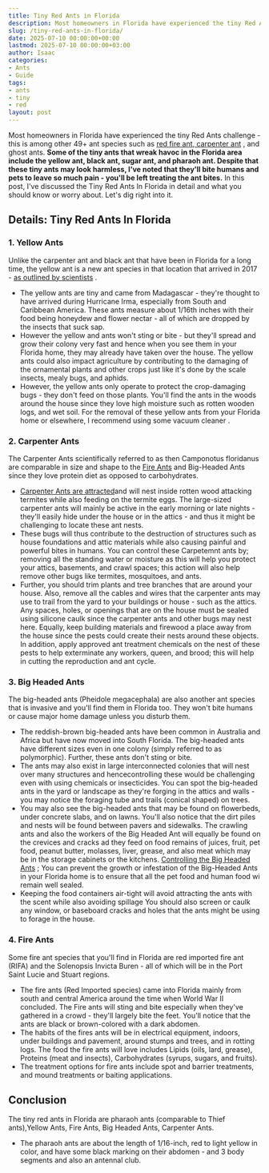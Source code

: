 ```yaml
---
title: Tiny Red Ants in Florida
description: Most homeowners in Florida have experienced the tiny Red Ants challenge - this is among other 49 ant species such as red fire ant, carpenter ant , and ghost...
slug: /tiny-red-ants-in-florida/
date: 2025-07-10 00:00:00+00:00
lastmod: 2025-07-10 00:00:00+03:00
author: Isaac
categories:
- Ants
- Guide
tags:
- ants
- tiny
- red
layout: post
---
```

Most homeowners in Florida have experienced the tiny Red Ants challenge - this is among other 49+ ant species such as
[red fire ant, carpenter ant](https://pestpolicy.com/carpenter-ants-vs-fire-ants)
, and ghost ants.
**Some of the tiny ants that wreak havoc in the Florida area include the yellow ant, black ant, sugar ant, and pharaoh ant. Despite that these tiny ants may look harmless, I've noted that they'll bite humans and pets to leave so much pain - you'll be left treating the ant bites.**
In this post, I've discussed the Tiny Red Ants In Florida in detail and what you should know or worry about. Let's dig right into it.
## Details: Tiny Red Ants In Florida
### 1. Yellow Ants
Unlike the carpenter ant and black ant that have been in Florida for a long time, the yellow ant is a new ant species in that location that arrived in 2017 -
[as outlined by scientists](http://www.miamiherald.com/news/local/community/broward/article184758688.html)
.
- The yellow ants are tiny and came from Madagascar - they're thought to have arrived during Hurricane Irma, especially from South and Caribbean America.
These ants measure about 1/16th inches with their food being honeydew and flower nectar - all of which are dropped by the insects that suck sap.
- However the yellow and ants won't sting or bite - but they'll spread and grow their colony very fast and hence when you see them in your Florida home, they may already have taken over the house.
The yellow ants could also impact agriculture by contributing to the damaging of the ornamental plants and other crops just like it's done by the scale insects, mealy bugs, and aphids.
- However, the yellow ants only operate to protect the crop-damaging bugs - they don't feed on those plants. You'll find the ants in the woods around the house since they love high moisture such as rotten wooden logs, and wet soil.
For the removal of these yellow ants from your Florida home or elsewhere, I
recommend using some vacuum cleaner
.

### 2. Carpenter Ants
The Carpenter Ants scientifically referred to as then Camponotus floridanus are comparable in size and shape to the
[Fire Ants](https://pestpolicy.com/best-fire-ant-killer-for-lawns/)
and Big-Headed Ants since they love protein diet as opposed to carbohydrates.
- [Carpenter Ants are attracted](https://pestpolicy.com/what-attracts-carpenter-ants-in-a-home/)and will nest inside rotten wood attacking termites while also feeding on the termite eggs.
The large-sized carpenter ants will mainly be active in the early morning or late nights - they'll easily hide under the house or in the attics - and thus it might be challenging to locate these ant nests.
- These bugs will thus contribute to the destruction of structures such as house foundations and attic materials while also causing painful and powerful bites in humans.
You can control these Carpetemnt ants by; removing all the standing water or moisture as this will help you protect your attics, basements, and crawl spaces; this action will also help remove other bugs like termites, mosquitoes, and
ants.
- Further, you should trim plants and tree branches that are around your house. Also, remove all the cables and wires that the carpenter ants may use to trail from the yard to your buildings or house - such as the attics.
Any spaces, holes, or openings that are on the house must be sealed using silicone caulk since the carpenter ants and other bugs may nest here.
Equally, keep building materials and firewood a place away from the house since the pests could create their nests around these objects.
In addition, apply approved ant treatment chemicals on the nest of these pests to help exterminate any workers, queen, and brood; this will help in cutting the reproduction and ant cycle.
### 3. Big Headed Ants
The big-headed ants (Pheidole megacephala) are also another
ant species that is invasive and you'll find them in Florida too. They won't bite humans or cause major home damage unless you disturb them.
- The reddish-brown big-headed ants have been common in Australia and Africa but have now moved into South Florida.
The big-headed ants have different sizes even in one colony (simply referred to as polymorphic). Further, these ants don't sting or bite.
- The ants may also exist in large interconnected colonies that will nest over many structures and hencecontrolling these would be challenging even with using chemicals or insecticides.
You can spot the big-headed ants in the yard or landscape as they're forging in the attics and walls - you may notice the foraging tube and trails (conical shaped) on trees.
- You may also see the big-headed ants that may be found on flowerbeds, under concrete slabs, and on lawns. You'll also notice that the dirt piles and nests will be found between pavers and sidewalks.
The crawling ants and also the workers of the Big Headed Ant will equally be found on the crevices and cracks ad they feed on food remains of juices, fruit, pet food, peanut butter, molasses, liver, grease, and also meat which may be in the storage cabinets or the kitchens.
[Controlling the Big Headed Ants](https://pestpolicy.com/how-to-rid-your-home-of-big-headed-ants/)
; You can prevent the growth or infestation of the Big-Headed Ants in your Florida home is to ensure that all the pet food and human food wi remain well sealed.
- Keeping the food containers air-tight will avoid attracting the ants with the scent while also avoiding spillage
You should also screen or caulk any window, or baseboard cracks and holes that the ants might be using to forage in the house.
### 4. Fire Ants
Some fire ant species that you'll find in Florida are red imported fire ant (RIFA) and the Solenopsis Invicta Buren - all of which will be in the Port Saint Lucie and Stuart regions.
- The fire ants (Red Imported species) came into Florida mainly from south and central America around the time when World War II concluded.
The Fire ants will sting and bite especially when they've gathered in a crowd - they'll largely bite the feet. You'll notice
that the ants are black or brown-colored with a dark abdomen.
- The habits of the fires ants will be in electrical equipment, indoors, under buildings and pavement, around stumps and trees, and in rotting logs.
The food the fire ants will love includes Lipids (oils, lard, grease), Proteins (meat and insects), Carbohydrates (syrups, sugars, and fruits).
- The treatment options for fire ants include spot and barrier treatments, and mound treatments or baiting applications.
## Conclusion
The tiny red ants in Florida are pharaoh ants (comparable to Thief ants),Yellow Ants,
Fire Ants,
Big Headed Ants,
Carpenter Ants.
- The pharaoh ants are about the length of 1/16-inch, red to light yellow in color, and have some black marking on their abdomen - and 3 body segments and also an antennal club.

